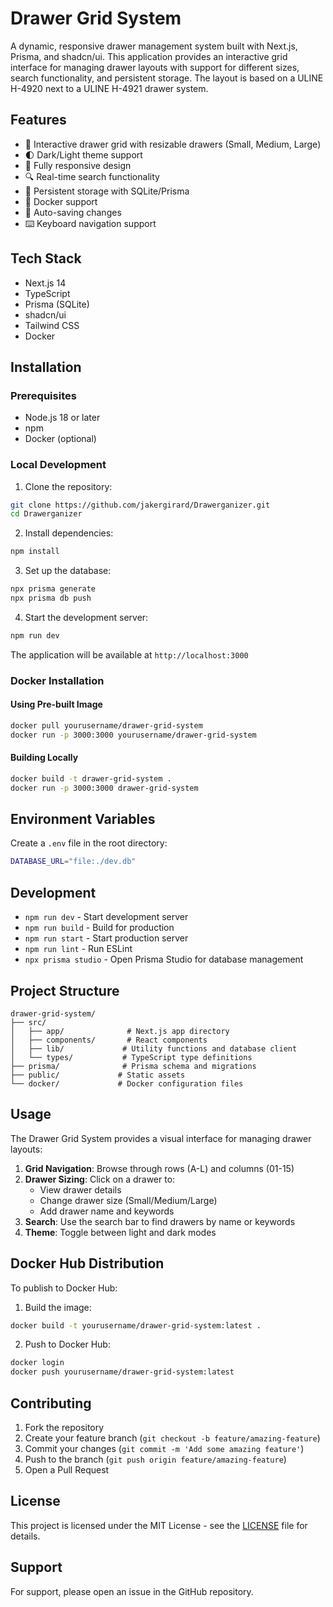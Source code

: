 # Drawer Grid System

A dynamic, responsive drawer management system built with Next.js, Prisma, and shadcn/ui. This application provides an interactive grid interface for managing drawer layouts with support for different sizes, search functionality, and persistent storage. The layout is based on a ULINE H-4920 next to a ULINE H-4921 drawer system. 

## Features

- 🎯 Interactive drawer grid with resizable drawers (Small, Medium, Large)
- 🌓 Dark/Light theme support
- 📱 Fully responsive design
- 🔍 Real-time search functionality
- 💾 Persistent storage with SQLite/Prisma
- 🐳 Docker support
- 🔄 Auto-saving changes
- ⌨️ Keyboard navigation support

## Tech Stack

- Next.js 14
- TypeScript
- Prisma (SQLite)
- shadcn/ui
- Tailwind CSS
- Docker

## Installation

### Prerequisites

- Node.js 18 or later
- npm
- Docker (optional)

### Local Development

1. Clone the repository:
```bash
git clone https://github.com/jakergirard/Drawerganizer.git
cd Drawerganizer
```

2. Install dependencies:
```bash
npm install
```

3. Set up the database:
```bash
npx prisma generate
npx prisma db push
```

4. Start the development server:
```bash
npm run dev
```

The application will be available at `http://localhost:3000`

### Docker Installation

#### Using Pre-built Image
```bash
docker pull yourusername/drawer-grid-system
docker run -p 3000:3000 yourusername/drawer-grid-system
```

#### Building Locally
```bash
docker build -t drawer-grid-system .
docker run -p 3000:3000 drawer-grid-system
```

## Environment Variables

Create a `.env` file in the root directory:
```bash
DATABASE_URL="file:./dev.db"
```

## Development

- `npm run dev` - Start development server
- `npm run build` - Build for production
- `npm run start` - Start production server
- `npm run lint` - Run ESLint
- `npx prisma studio` - Open Prisma Studio for database management

## Project Structure
```
drawer-grid-system/
├── src/
│   ├── app/              # Next.js app directory
│   ├── components/       # React components
│   ├── lib/             # Utility functions and database client
│   └── types/           # TypeScript type definitions
├── prisma/              # Prisma schema and migrations
├── public/             # Static assets
└── docker/             # Docker configuration files
```

## Usage

The Drawer Grid System provides a visual interface for managing drawer layouts:

1. **Grid Navigation**: Browse through rows (A-L) and columns (01-15)
2. **Drawer Sizing**: Click on a drawer to:
   - View drawer details
   - Change drawer size (Small/Medium/Large)
   - Add drawer name and keywords
3. **Search**: Use the search bar to find drawers by name or keywords
4. **Theme**: Toggle between light and dark modes

## Docker Hub Distribution

To publish to Docker Hub:

1. Build the image:
```bash
docker build -t yourusername/drawer-grid-system:latest .
```

2. Push to Docker Hub:
```bash
docker login
docker push yourusername/drawer-grid-system:latest
```

## Contributing

1. Fork the repository
2. Create your feature branch (`git checkout -b feature/amazing-feature`)
3. Commit your changes (`git commit -m 'Add some amazing feature'`)
4. Push to the branch (`git push origin feature/amazing-feature`)
5. Open a Pull Request

## License

This project is licensed under the MIT License - see the [LICENSE](LICENSE) file for details.

## Support

For support, please open an issue in the GitHub repository.
